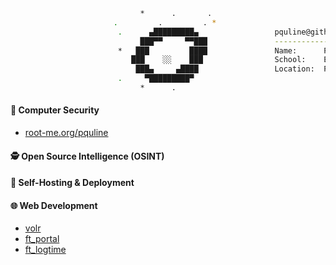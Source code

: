 ```bash
                             *      .       .
                       .         .         . *
                        .      ▄█████████▄                 pquline@github.com
                             ███▀▀     ▀▀███               -------------------------
                        *   ███         ████               Name:      Pauline
                           ███    ░░    ███                School:    École 42
                            ███▄     ▄████                 Location:  Paris, France
                        .     ▀█████████▀
                             *      .
```

#### 🔐 **Computer Security**  
  - [root-me.org/pquline](https://www.root-me.org/pquline)

#### 🕵️ **Open Source Intelligence (OSINT)**

#### 🚀 **Self-Hosting & Deployment**

#### 🌐 **Web Development**
  - [volr](https://volr.cc)
  - [ft_portal](https://portal.pfischof.com)
  - [ft_logtime](https://logtime.pfischof.com)
